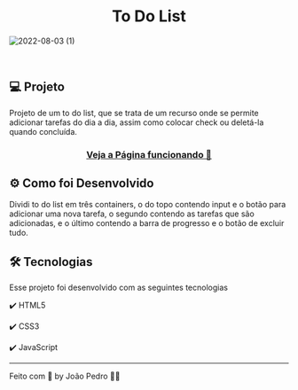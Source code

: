 <h1 align="center">
  To Do List
</h1>

![2022-08-03 (1)](https://user-images.githubusercontent.com/93893533/182709735-f9f2742e-9be7-44fd-9482-e624a8626563.png)


<br />

## 💻 Projeto

Projeto de um to do list, que se trata de um recurso onde se permite adicionar tarefas do dia a dia, assim como colocar check ou deletá-la quando concluída.

 <h3 align="center"><a href="https://johnpetros.github.io/pokemon-slider/">Veja a Página funcionando 👀</a></h3>

## ⚙️ Como foi Desenvolvido
Dividi to do list em três containers, o do topo contendo input e o botão para adicionar uma nova tarefa, o segundo contendo as tarefas que são adicionadas, e o último contendo a barra de progresso e o botão de excluir tudo. 


## 🛠️ Tecnologias

Esse projeto foi desenvolvido com as seguintes tecnologias

✔️ HTML5

✔️ CSS3

✔️ JavaScript

---

Feito com 💜 by João Pedro 👋🏻
